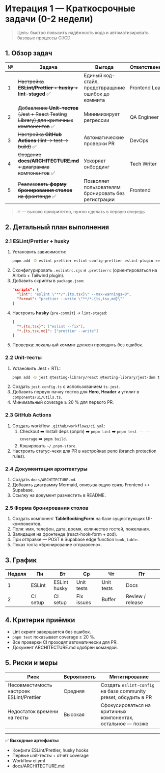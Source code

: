 # Итерация 1 — Краткосрочные задачи (0-2 недели)

> Цель: быстро повысить надёжность кода и автоматизировать базовые процессы CI/CD

## 1. Обзор задач

| №   | Задача                                                                                     | Выгода                                              | Ответственный | Приоритет |
| --- | ------------------------------------------------------------------------------------------ | --------------------------------------------------- | ------------- | --------- |
| 1   | ~~Настройка **ESLint/Prettier** + **husky** + **lint-staged**~~ ✅                         | Единый код-стайл, предотвращение ошибок до коммита  | Frontend Lead | 🔥        |
| 2   | ~~Добавление **Unit-тестов** (Jest + React Testing Library) для критичных компонентов~~ ✅ | Минимизирует регрессии                              | QA Engineer   | 🔥        |
| 3   | ~~Настройка **GitHub Actions** (lint → test → build)~~ ✅                                  | Автоматические проверки PR                          | DevOps        | 🔥        |
| 4   | ~~Создание **docs/ARCHITECTURE.md** + диаграмма компонентов~~ ✅                           | Ускоряет онбординг                                  | Tech Writer   | 🟡        |
| 5   | ~~Реализовать **форму бронирования столов** на фронтенде~~ ✅                              | Позволяет пользователям бронировать без регистрации | Frontend      | 🔥        |

> 🔥 — высоко приоритетно, нужно сделать в первую очередь

## 2. Детальный план выполнения

### 2.1 ESLint/Prettier + husky

1. Установить зависимости:
   ```bash
   pnpm add -D eslint prettier eslint-config-prettier eslint-plugin-react eslint-plugin-react-hooks eslint-plugin-import eslint-plugin-jsx-a11y @typescript-eslint/parser @typescript-eslint/eslint-plugin husky lint-staged
   ```
2. Сконфигурировать `.eslintrc.cjs` и `.prettierrc` (ориентироваться на Airbnb + Tailwind plugin).
3. Добавить скрипты в `package.json`:
   ```json
   "scripts": {
     "lint": "eslint \"**/*.{ts,tsx}\" --max-warnings=0",
     "format": "prettier --write \"**/*.{ts,tsx,md}\""
   }
   ```
4. Настроить **husky** (`pre-commit`) → `lint-staged`:
   ```json
   {
     "*.{ts,tsx}": ["eslint --fix"],
     "*.{ts,tsx,md}": ["prettier --write"]
   }
   ```
5. Проверка: локальный коммит должен проходить без ошибок.

### 2.2 Unit-тесты

1. Установить Jest + RTL:
   ```bash
   pnpm add -D jest @testing-library/react @testing-library/jest-dom ts-jest @types/jest
   ```
2. Создать `jest.config.ts` с использованием `ts-jest`.
3. Добавить первую пачку тестов для **Hero**, **Header** и утилит в `components/ui/utils.ts`.
4. Минимальный coverage ≥ 20 % для первого PR.

### 2.3 GitHub Actions

1. Создать workflow `.github/workflows/ci.yml`:
   1. Checkout ➡️ Install deps (pnpm) ➡️ `pnpm lint` ➡️ `pnpm test -- --coverage` ➡️ `pnpm build`.
   2. Кэшировать `~/.pnpm-store`.
2. Настроить статус-чеки для PR в настройках репо (branch protection rules).

### 2.4 Документация архитектуры

1. Создать `docs/ARCHITECTURE.md`.
2. Добавить диаграмму Mermaid, описывающую связь Frontend ↔ Supabase.
3. Ссылку на документ разместить в README.

### 2.5 Форма бронирования столов

1. Создать компонент **TableBookingForm** на базе существующих UI-компонентов.
2. Поля: имя, телефон, дата, время, количество гостей, пожелания.
3. Валидация на фронтенде (react-hook-form + zod).
4. При отправке — POST в Supabase edge function `book_table`.
5. Показ тоста «Бронирование отправлено».

## 3. График

| Неделя | Пн       | Вт                | Ср         | Чт         | Пт               |
| ------ | -------- | ----------------- | ---------- | ---------- | ---------------- |
| 1      | ESLint   | ESLint <br> husky | Unit tests | Unit tests | Docs             |
| 2      | CI setup | CI setup          | Fix issues | Buffer     | Review / release |

## 4. Критерии приёмки

- Lint скрипт завершается без ошибок.
- `pnpm test` показывает coverage ≥ 20 %.
- Все проверки CI проходят автоматически для PR.
- Документ ARCHITECTURE.md одобрен командой.

## 5. Риски и меры

| Риск                                     | Вероятность | Митигирование                                                   |
| ---------------------------------------- | ----------- | --------------------------------------------------------------- |
| Несовместимость настроек ESLint/Prettier | Средняя     | Создать `eslint-config` на базе community preset, обсудить в PR |
| Недостаток времени на тесты              | Высокая     | Сфокусироваться на критичных компонентах, остальное — позже     |

---

✅ **Выходные артефакты:**

- Конфиги ESLint/Prettier, husky hooks
- Первые unit-тесты + отчёт coverage
- Workflow ci.yml
- docs/ARCHITECTURE.md
